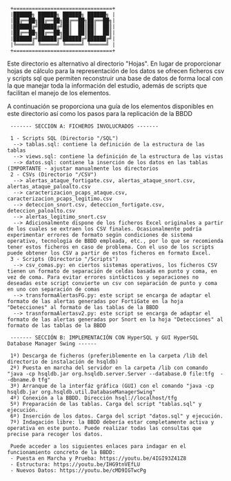      +================================+
     |██████╗ ██████╗ ██████╗ ██████╗ |
     |██╔══██╗██╔══██╗██╔══██╗██╔══██╗|
     |██████╔╝██████╔╝██║  ██║██║  ██║|
     |██╔══██╗██╔══██╗██║  ██║██║  ██║|
     |██████╔╝██████╔╝██████╔╝██████╔╝|
     |╚═════╝ ╚═════╝ ╚═════╝ ╚═════╝ |
     +================================+

Este directorio es alternativo al directorio "Hojas". En lugar de proporcionar hojas
de cálculo para la representación de los datos se ofrecen ficheros csv y scripts sql
que permiten reconstruir una base de datos de forma local con la que manejar toda la información
del estudio, además de scripts que facilitan el manejo de los elementos.

A continuación se proporciona una guía de los elementos disponibles en este directorio así como los pasos para la replicación de la BBDD

     ------- SECCIÓN A: FICHEROS INVOLUCRADOS -------
     
     1 - Scripts SQL (Directorio "/SQL")
      --> tablas.sql: contiene la definición de la estructura de las tablas
      --> views.sql: contiene la definición de la estructura de las vistas
      --> datos.sql: contiene la inserción de los datos en las tablas (IMPORTANTE - ajustar manualmente los directorios 
     2 - CSVs (Directorio "/CSV")
      --> alertas_ataque_fortigate.csv, alertas_ataque_snort.csv, alertas_ataque_paloalto.csv 
      --> caracterizacion_pcaps_ataque.csv, caracterizacion_pcaps_legitimo.csv 
      --> deteccion_snort.csv, deteccion_fortigate.csv, deteccion_paloalto.csv
      --> alertas_legitimo_snort.csv
      --> Adicionalmente dispone de los ficheros Excel originales a partir de los cuales se extraen los CSV finales. Ocasionalmente podría experimentar errores de formato según condiciones de sistema operativo, tecnología de BBDD empleada, etc., por lo que se recomienda tener estos ficheros en caso de problema. Con el uso de los scripts puede obtener los CSV a partir de estos ficheros en formato Excel.
     3 - Scripts (Directorio "/Scripts")
      --> csv_comas.py: en ciertos sistemas operativos, los ficheros CSV tienen un formato de separación de celdas basada en punto y coma, en vez de coma. Para evitar errores sintácticos y separaciones no deseadas este script convierte un csv con separación de punto y coma en uno con separación de comas
      --> transformaAlertasFG.py: este script se encarga de adaptar el formato de las alertas generadas por FortiGate en la hoja "Detecciones" al formato de las tablas de la BBDD
      --> trasnformaAlertasv2.py: este script se encarga de adaptar el formato de las alertas generadas por Snort en la hoja "Detecciones" al formato de las tablas de la BBDD
               
     ------- SECCIÓN B: IMPLEMENTACIÓN CON HyperSQL y GUI HyperSQL Database Manager Swing ------
               
     1º) Descarga de ficheros (preferiblemente en la carpeta /lib del directorio de instalación de hsqldb)
     2º) Puesta en marcha del servidor en la carpeta /lib con comando "java -cp hsqldb.jar org.hsqldb.server.Server --database.0 file:tfg  --dbname.0 tfg"
     3º) Arranque de la interfáz gráfica (GUI) con el comando "java -cp hsqldb.jar org.hsqldb.util.DatabaseManagerSwing"
     4º) Conexión a la BBDD. Dirección hsql://localhost/tfg
     5º) Preparación de las tablas. Carga del script "tablas.sql" y ejecución. 
     6º) Inserción de los datos. Carga del script "datos.sql" y ejecución.
     7º) Indagación libre: la BBDD debería estar completamente activa y operativa en este punto. Puede realizar todas las consultas que precise para recoger los datos.

     Puede acceder a los siguientes enlaces para indagar en el funcionamiento concreto de la BBDD:
     - Puesta en Marcha y Prueba: https://youtu.be/4IGI93Z41Z8
     - Estructura: https://youtu.be/IHG9tnVEfLU
     - Nuevos Datos: https://youtu.be/cMD9IGTwcPg

